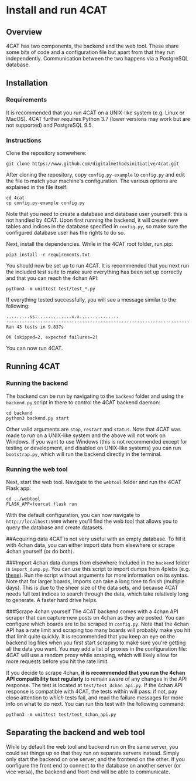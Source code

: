 # Install and run 4CAT

## Overview
4CAT has two components, the backend and the web tool. These share some bits
of code and a configuration file but apart from that they run independently.
Communication between the two happens via a PostgreSQL database.


## Installation
### Requirements
It is recommended that you run 4CAT on a UNIX-like system (e.g. Linux or
MacOS). 4CAT further requires Python 3.7 (lower versions may work but are not
supported) and PostgreSQL 9.5.

### Instructions
Clone the repository somewhere:

```
git clone https://www.github.com/digitalmethodsinitiative/4cat.git
```

After cloning the repository, copy `config.py-example` to `config.py` and edit
the file to match your machine's configuration. The various options are
explained in the file itself:

```
cd 4cat
cp config.py-example config.py
```

Note that you need to create a database and database user yourself: this is
not handled by 4CAT. Upon first running the backend, it will create new tables
and indices in the database specified in `config.py`, so make sure the
configured database user has the rights to do so.

Next, install the dependencies. While in the 4CAT root folder, run pip:

```
pip3 install -r requirements.txt
```

You should now be set up to run 4CAT. It is recommended that you next run the
included test suite to make sure everything has been set up correctly and that
you can reach the 4chan API:

```
python3 -m unittest test/test_*.py
```

If everything tested successfully, you will see a message similar to the 
following:

```
.........ss..............x.x...............
----------------------------------------------------------------------
Ran 43 tests in 9.837s

OK (skipped=2, expected failures=2)
```

You can now run 4CAT.

## Running 4CAT
### Running the backend
The backend can be run by navigating to the `backend` folder and using the
`backend.py` script in there to control the 4CAT backend daemon:

```
cd backend
python3 backend.py start
```

Other valid arguments are `stop`, `restart` and `status`. Note that 4CAT was
made to run on a UNIX-like system and the above will not work on Windows. If
you want to use Windows (this is not recommended except for testing or
development, and disabled on UNIX-like systems) you can run `bootstrap.py`, 
which will run the backend directly in the terminal.

### Running the web tool
Next, start the web tool. Navigate to the `webtool` folder and run the 4CAT
Flask app:

```
cd ../webtool
FLASK_APP=fourcat flask run
```

With the default configuration, you can now navigate to 
`http://localhost:5000` where you'll find the web tool that allows you to query
the database and create datasets.

##Acquiring data
4CAT is not very useful with an empty database. To fill it with 4chan data,
you can either import data from elsewhere or scrape 4chan yourself (or do 
both).

###Import 4chan data dumps from elsewhere
Included in the `backend` folder is `import_dump.py`. You can use this script
to import dumps from 4plebs (e.g. 
[these](https://archive.org/details/4plebs-org-data-dump-2018-01)). Run the
script without arguments for more information on its syntax. Note that for
larger boards, imports can take a long time to finish (multiple days). This is
due to the sheer size of the data sets, and because 4CAT needs full text 
indices to search through the data, which take relatively long to generate. A
faster hard drive helps.

###Scrape 4chan yourself
The 4CAT backend comes with a 4chan API scraper that can capture new posts
on 4chan as they are posted. You can configure which boards are to be scraped
in `config.py`. Note that the 4chan API has a rate limit and scraping too many
boards will probably make you hit that limit quite quickly. It is recommended
that you keep an eye on the backend log files when you first start scraping to
make sure you're getting all the data you want. You may add a list of proxies
in the configuration file: 4CAT will use a random proxy while scraping, which
will likely allow for more requests before you hit the rate limit.

If you decide to scrape 4chan, **it is recommended that you run the 4chan API
compatibility test regularly** to remain aware of any changes in the API
response. The test is located at `test/test_4chan_api.py`. If the 4chan API
response is compatible with 4CAT, the tests within will pass: if not, pay close
attention to *which* tests fail, and read the failure messages for more info
on what to do next. You can run this test with the following command:

```
python3 -m unittest test/test_4chan_api.py
```

## Separating the backend and web tool
While by default the web tool and backend run on the same server, you could set
things up so that they run on separate servers instead. Simply only start the 
backend on one server, and the frontend on the other. If you configure the
front end to connect to the database on another server (or vice versa), the 
backend and front end will be able to communicate.
